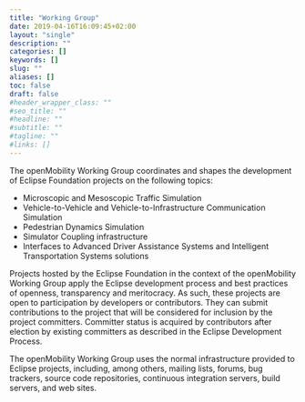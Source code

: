 ```yaml
---
title: "Working Group"
date: 2019-04-16T16:09:45+02:00
layout: "single"
description: ""
categories: []
keywords: []
slug: ""
aliases: []
toc: false
draft: false
#header_wrapper_class: ""
#seo_title: ""
#headline: ""
#subtitle: ""
#tagline: ""
#links: []
---
```


The openMobility Working Group coordinates and shapes the development of Eclipse Foundation projects on the following topics:

- Microscopic and Mesoscopic Traffic Simulation
- Vehicle-to-Vehicle and Vehicle-to-Infrastructure Communication Simulation
- Pedestrian Dynamics Simulation
- Simulator Coupling infrastructure
- Interfaces to Advanced Driver Assistance Systems and Intelligent Transportation Systems solutions

Projects hosted by the Eclipse Foundation in the context of the openMobility Working Group apply the Eclipse development process and best practices of openness, transparency and meritocracy. As such, these projects are open to participation by developers or contributors. They can submit contributions to the project that will be considered for inclusion by the project committers. Committer status is acquired by contributors after election by existing committers as described in the Eclipse Development Process.

The openMobility Working Group uses the normal infrastructure provided to Eclipse projects, including, among others, mailing lists, forums, bug trackers, source code repositories, continuous integration servers, build servers, and web sites.